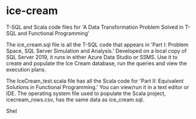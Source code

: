 # ice-cream
T-SQL and Scala code files for 'A Data Transformation Problem Solved in T-SQL and Functional Programming'

The ice_cream.sql file is all the T-SQL code that appears in 'Part I: Problem Space, SQL Server Simulation and Analysis.'  Developed on a local copy of SQL Server 2019, it runs in either Azure Data Studio or SSMS.  Use it to create and populate the Ice Cream database, run the queries and view the execution plans.

The IceCream_test.scala file has all the Scala code for 'Part II: Equivalent Solutions in Functional Programming.'  You can view/run it in a text editor or IDE.  The operating system file used to populate the Scala project, icecream_rows.csv, has the same data as ice_cream.sql.  

Shel
